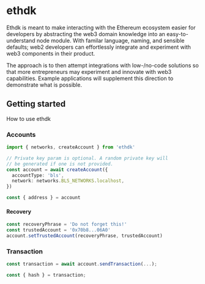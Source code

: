 # ethdk

Ethdk is meant to make interacting with the Ethereum ecosystem easier for developers by abstracting the web3 domain knowledge into an easy-to-understand node module.
With familar language, naming, and sensible defaults; web2 developers can effortlessly integrate and experiment with web3 components in their product.

The approach is to then attempt integrations with low-/no-code solutions so that more entrepreneurs may experiment and innovate with web3 capabilities.
Example applications will supplement this direction to demonstrate what is possible.

## Getting started

How to use ethdk

### Accounts

```typescript
import { networks, createAccount } from 'ethdk'

// Private key param is optional. A random private key will
// be generated if one is not provided.
const account = await createAccount({
  accountType: 'bls',
  network: networks.BLS_NETWORKS.localhost,
})

const { address } = account
```

#### Recovery

```typescript
const recoveryPhrase = 'Do not forget this!'
const trustedAccount = '0x70b8...06A0'
account.setTrustedAccount(recoveryPhrase, trustedAccount)
```

### Transaction

```typescript
const transaction = await account.sendTransaction(...);

const { hash } = transaction;

```
